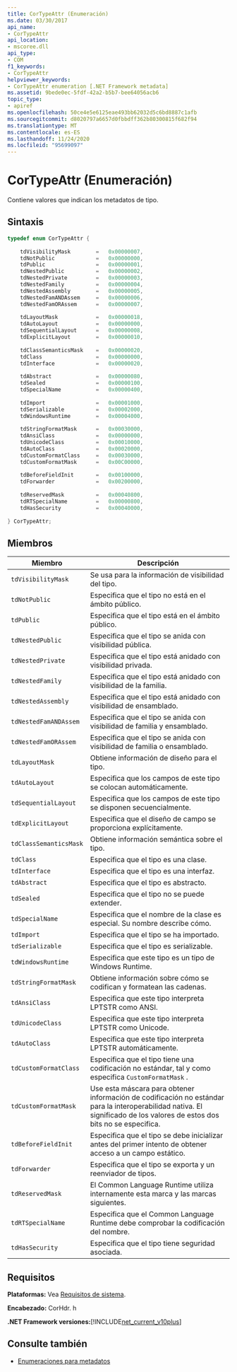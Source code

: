 ```yaml
---
title: CorTypeAttr (Enumeración)
ms.date: 03/30/2017
api_name:
- CorTypeAttr
api_location:
- mscoree.dll
api_type:
- COM
f1_keywords:
- CorTypeAttr
helpviewer_keywords:
- CorTypeAttr enumeration [.NET Framework metadata]
ms.assetid: 9bede0ec-5fdf-42a2-b5b7-bee64056acb6
topic_type:
- apiref
ms.openlocfilehash: 50ce4e5e6125eae493bb62032d5c6bd8887c1afb
ms.sourcegitcommit: d8020797a6657d0fbbdff362b80300815f682f94
ms.translationtype: MT
ms.contentlocale: es-ES
ms.lasthandoff: 11/24/2020
ms.locfileid: "95699097"
---
```

# <a name="cortypeattr-enumeration"></a>CorTypeAttr (Enumeración)

Contiene valores que indican los metadatos de tipo.  
  
## <a name="syntax"></a>Sintaxis  
  
```cpp  
typedef enum CorTypeAttr {  
  
    tdVisibilityMask        =   0x00000007,  
    tdNotPublic             =   0x00000000,  
    tdPublic                =   0x00000001,  
    tdNestedPublic          =   0x00000002,  
    tdNestedPrivate         =   0x00000003,  
    tdNestedFamily          =   0x00000004,  
    tdNestedAssembly        =   0x00000005,  
    tdNestedFamANDAssem     =   0x00000006,  
    tdNestedFamORAssem      =   0x00000007,  
  
    tdLayoutMask            =   0x00000018,  
    tdAutoLayout            =   0x00000000,  
    tdSequentialLayout      =   0x00000008,  
    tdExplicitLayout        =   0x00000010,  
  
    tdClassSemanticsMask    =   0x00000020,  
    tdClass                 =   0x00000000,  
    tdInterface             =   0x00000020,  
  
    tdAbstract              =   0x00000080,  
    tdSealed                =   0x00000100,  
    tdSpecialName           =   0x00000400,  
  
    tdImport                =   0x00001000,  
    tdSerializable          =   0x00002000,  
    tdWindowsRuntime        =   0x00004000,  
  
    tdStringFormatMask      =   0x00030000,  
    tdAnsiClass             =   0x00000000,  
    tdUnicodeClass          =   0x00010000,  
    tdAutoClass             =   0x00020000,  
    tdCustomFormatClass     =   0x00030000,  
    tdCustomFormatMask      =   0x00C00000,  
  
    tdBeforeFieldInit       =   0x00100000,  
    tdForwarder             =   0x00200000,  
  
    tdReservedMask          =   0x00040800,  
    tdRTSpecialName         =   0x00000800,  
    tdHasSecurity           =   0x00040000,  
  
} CorTypeAttr;  
```  
  
## <a name="members"></a>Miembros  
  
|Miembro|Descripción|  
|------------|-----------------|  
|`tdVisibilityMask`|Se usa para la información de visibilidad del tipo.|  
|`tdNotPublic`|Especifica que el tipo no está en el ámbito público.|  
|`tdPublic`|Especifica que el tipo está en el ámbito público.|  
|`tdNestedPublic`|Especifica que el tipo se anida con visibilidad pública.|  
|`tdNestedPrivate`|Especifica que el tipo está anidado con visibilidad privada.|  
|`tdNestedFamily`|Especifica que el tipo está anidado con visibilidad de la familia.|  
|`tdNestedAssembly`|Especifica que el tipo está anidado con visibilidad de ensamblado.|  
|`tdNestedFamANDAssem`|Especifica que el tipo se anida con visibilidad de familia y ensamblado.|  
|`tdNestedFamORAssem`|Especifica que el tipo se anida con visibilidad de familia o ensamblado.|  
|`tdLayoutMask`|Obtiene información de diseño para el tipo.|  
|`tdAutoLayout`|Especifica que los campos de este tipo se colocan automáticamente.|  
|`tdSequentialLayout`|Especifica que los campos de este tipo se disponen secuencialmente.|  
|`tdExplicitLayout`|Especifica que el diseño de campo se proporciona explícitamente.|  
|`tdClassSemanticsMask`|Obtiene información semántica sobre el tipo.|  
|`tdClass`|Especifica que el tipo es una clase.|  
|`tdInterface`|Especifica que el tipo es una interfaz.|  
|`tdAbstract`|Especifica que el tipo es abstracto.|  
|`tdSealed`|Especifica que el tipo no se puede extender.|  
|`tdSpecialName`|Especifica que el nombre de la clase es especial. Su nombre describe cómo.|  
|`tdImport`|Especifica que el tipo se ha importado.|  
|`tdSerializable`|Especifica que el tipo es serializable.|  
|`tdWindowsRuntime`|Especifica que este tipo es un tipo de Windows Runtime.|  
|`tdStringFormatMask`|Obtiene información sobre cómo se codifican y formatean las cadenas.|  
|`tdAnsiClass`|Especifica que este tipo interpreta LPTSTR como ANSI.|  
|`tdUnicodeClass`|Especifica que este tipo interpreta LPTSTR como Unicode.|  
|`tdAutoClass`|Especifica que este tipo interpreta LPTSTR automáticamente.|  
|`tdCustomFormatClass`|Especifica que el tipo tiene una codificación no estándar, tal y como especifica `CustomFormatMask` .|  
|`tdCustomFormatMask`|Use esta máscara para obtener información de codificación no estándar para la interoperabilidad nativa. El significado de los valores de estos dos bits no se especifica.|  
|`tdBeforeFieldInit`|Especifica que el tipo se debe inicializar antes del primer intento de obtener acceso a un campo estático.|  
|`tdForwarder`|Especifica que el tipo se exporta y un reenviador de tipos.|  
|`tdReservedMask`|El Common Language Runtime utiliza internamente esta marca y las marcas siguientes.|  
|`tdRTSpecialName`|Especifica que el Common Language Runtime debe comprobar la codificación del nombre.|  
|`tdHasSecurity`|Especifica que el tipo tiene seguridad asociada.|  
  
## <a name="requirements"></a>Requisitos  

 **Plataformas:** Vea [Requisitos de sistema](../../get-started/system-requirements.md).  
  
 **Encabezado:** CorHdr. h  
  
 **.NET Framework versiones:**[!INCLUDE[net_current_v10plus](../../../../includes/net-current-v10plus-md.md)]  
  
## <a name="see-also"></a>Consulte también

- [Enumeraciones para metadatos](metadata-enumerations.md)
